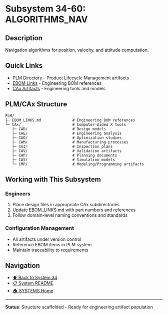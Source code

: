 # Subsystem 34-60: ALGORITHMS_NAV

## Description

Navigation algorithms for position, velocity, and attitude computation.

## Quick Links

- [PLM Directory](./PLM/) - Product Lifecycle Management artifacts
- [EBOM Links](./PLM/EBOM_LINKS.md) - Engineering BOM references
- [CAx Artifacts](./PLM/CAx/) - Engineering tools and models

## PLM/CAx Structure

```
PLM/
├─ EBOM_LINKS.md              # Engineering BOM references
└─ CAx/                       # Computer-Aided X tools
   ├─ CAD/                    # Design models
   ├─ CAE/                    # Engineering analysis
   ├─ CAO/                    # Optimization studies
   ├─ CAM/                    # Manufacturing processes
   ├─ CAI/                    # Inspection plans
   ├─ CAV/                    # Validation artifacts
   ├─ CAP/                    # Planning documents
   ├─ CAS/                    # Simulation models
   └─ CMP/                    # Modeling/Programming artifacts
```

## Working with This Subsystem

### Engineers
1. Place design files in appropriate CAx subdirectories
2. Update EBOM_LINKS.md with part numbers and references
3. Follow domain-level naming conventions and standards

### Configuration Management
- All artifacts under version control
- Reference EBOM items in PLM system
- Maintain traceability to requirements

## Navigation

- [⬆️ Back to System 34](../../)
- [📋 System README](../../README.md)
- [🏠 SYSTEMS Home](../../../README.md)

---

**Status**: Structure scaffolded - Ready for engineering artifact population
